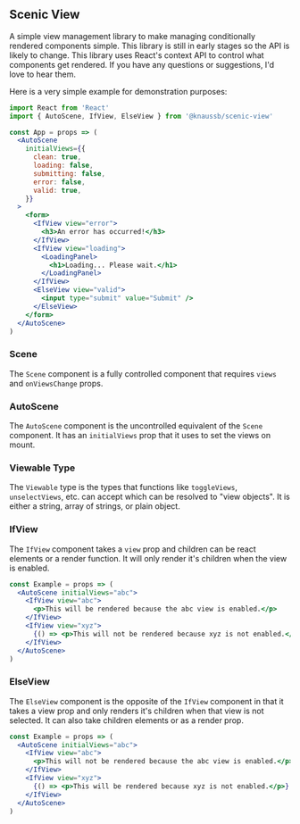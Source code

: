 ## Scenic View

A simple view management library to make managing conditionally rendered components simple. This library is still in early stages so the API is likely to change. This library uses React's context API to control what components get rendered. If you have any questions or suggestions, I'd love to hear them.

Here is a very simple example for demonstration purposes:

```jsx
import React from 'React'
import { AutoScene, IfView, ElseView } from '@knaussb/scenic-view'

const App = props => (
  <AutoScene
    initialViews={{
      clean: true,
      loading: false,
      submitting: false,
      error: false,
      valid: true,
    }}
  >
    <form>
      <IfView view="error">
        <h3>An error has occurred!</h3>
      </IfView>
      <IfView view="loading">
        <LoadingPanel>
          <h1>Loading... Please wait.</h1>
        </LoadingPanel>
      </IfView>
      <ElseView view="valid">
        <input type="submit" value="Submit" />
      </ElseView>
    </form>
  </AutoScene>
)
```

### Scene

The `Scene` component is a fully controlled component that requires `views` and `onViewsChange` props.

### AutoScene

The `AutoScene` component is the uncontrolled equivalent of the `Scene` component. It has an `initialViews` prop that it uses to set the views on mount.

### Viewable Type

The `Viewable` type is the types that functions like `toggleViews`, `unselectViews`, etc. can accept which can be resolved to "view objects". It is either a string, array of strings, or plain object.

### IfView

The `IfView` component takes a `view` prop and children can be react elements or a render function. It will only render it's children when the view is enabled.

```jsx
const Example = props => (
  <AutoScene initialViews="abc">
    <IfView view="abc">
      <p>This will be rendered because the abc view is enabled.</p>
    </IfView>
    <IfView view="xyz">
      {() => <p>This will not be rendered because xyz is not enabled.</p>}
    </IfView>
  </AutoScene>
)
```

### ElseView

The `ElseView` component is the opposite of the `IfView` component in that it takes a view prop and only renders it's children when that view is not selected. It can also take children elements or as a render prop.

```jsx
const Example = props => (
  <AutoScene initialViews="abc">
    <IfView view="abc">
      <p>This will not be rendered because the abc view is enabled.</p>
    </IfView>
    <IfView view="xyz">
      {() => <p>This will be rendered because xyz is not enabled.</p>}
    </IfView>
  </AutoScene>
)
```
